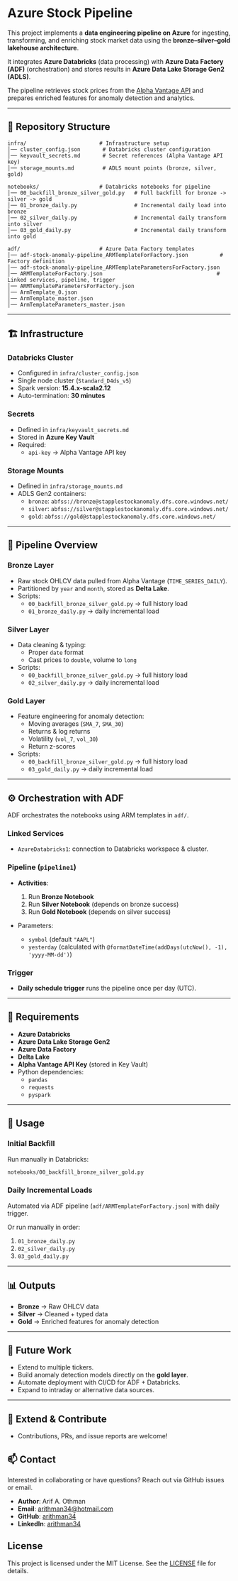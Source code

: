 # Azure Stock Pipeline

This project implements a **data engineering pipeline on Azure** for ingesting, transforming, and enriching stock market data using the **bronze–silver–gold lakehouse architecture**.  

It integrates **Azure Databricks** (data processing) with **Azure Data Factory (ADF)** (orchestration) and stores results in **Azure Data Lake Storage Gen2 (ADLS)**.  

The pipeline retrieves stock prices from the [Alpha Vantage API](https://www.alphavantage.co/) and prepares enriched features for anomaly detection and analytics.

---

## 📂 Repository Structure

```
infra/                       # Infrastructure setup
│── cluster_config.json       # Databricks cluster configuration
│── keyvault_secrets.md       # Secret references (Alpha Vantage API key)
│── storage_mounts.md         # ADLS mount points (bronze, silver, gold)

notebooks/                   # Databricks notebooks for pipeline
│── 00_backfill_bronze_silver_gold.py   # Full backfill for bronze -> silver -> gold
│── 01_bronze_daily.py                  # Incremental daily load into bronze
│── 02_silver_daily.py                  # Incremental daily transform into silver
│── 03_gold_daily.py                    # Incremental daily transform into gold

adf/                         # Azure Data Factory templates
│── adf-stock-anomaly-pipeline_ARMTemplateForFactory.json          # Factory definition
│── adf-stock-anomaly-pipeline_ARMTemplateParametersForFactory.json
│── ARMTemplateForFactory.json                                    # Linked services, pipeline, trigger
│── ARMTemplateParametersForFactory.json
│── ArmTemplate_0.json
│── ArmTemplate_master.json
│── ArmTemplateParameters_master.json
```

---

## 🏗️ Infrastructure

### Databricks Cluster
- Configured in `infra/cluster_config.json`  
- Single node cluster (`Standard_D4ds_v5`)  
- Spark version: **15.4.x-scala2.12**  
- Auto-termination: **30 minutes**  

### Secrets
- Defined in `infra/keyvault_secrets.md`  
- Stored in **Azure Key Vault**  
- Required:  
  - `api-key` -> Alpha Vantage API key  

### Storage Mounts
- Defined in `infra/storage_mounts.md`  
- ADLS Gen2 containers:  
  - `bronze`: `abfss://bronze@stapplestockanomaly.dfs.core.windows.net/`  
  - `silver`: `abfss://silver@stapplestockanomaly.dfs.core.windows.net/`  
  - `gold`: `abfss://gold@stapplestockanomaly.dfs.core.windows.net/`  

---

## 🔄 Pipeline Overview

### Bronze Layer
- Raw stock OHLCV data pulled from Alpha Vantage (`TIME_SERIES_DAILY`).  
- Partitioned by `year` and `month`, stored as **Delta Lake**.  
- Scripts:  
  - `00_backfill_bronze_silver_gold.py` -> full history load  
  - `01_bronze_daily.py` -> daily incremental load  

### Silver Layer
- Data cleaning & typing:  
  - Proper `date` format  
  - Cast prices to `double`, volume to `long`  
- Scripts:  
  - `00_backfill_bronze_silver_gold.py` -> full history load  
  - `02_silver_daily.py` -> daily incremental load  

### Gold Layer
- Feature engineering for anomaly detection:  
  - Moving averages (`SMA_7`, `SMA_30`)  
  - Returns & log returns  
  - Volatility (`vol_7`, `vol_30`)  
  - Return z-scores
- Scripts:  
  - `00_backfill_bronze_silver_gold.py` -> full history load  
  - `03_gold_daily.py` -> daily incremental load  

---

## ⚙️ Orchestration with ADF

ADF orchestrates the notebooks using ARM templates in `adf/`.

### Linked Services
- `AzureDatabricks1`: connection to Databricks workspace & cluster.  

### Pipeline (`pipeline1`)
- **Activities**:
  1. Run **Bronze Notebook**
  2. Run **Silver Notebook** (depends on bronze success)
  3. Run **Gold Notebook** (depends on silver success)  

- Parameters:
  - `symbol` (default `"AAPL"`)  
  - `yesterday` (calculated with `@formatDateTime(addDays(utcNow(), -1), 'yyyy-MM-dd')`)  

### Trigger
- **Daily schedule trigger** runs the pipeline once per day (UTC).  

---

## 🔑 Requirements

- **Azure Databricks**  
- **Azure Data Lake Storage Gen2**  
- **Azure Data Factory**  
- **Delta Lake**  
- **Alpha Vantage API Key** (stored in Key Vault)  
- Python dependencies:  
  - `pandas`  
  - `requests`  
  - `pyspark`  

---

## 🚀 Usage

### Initial Backfill
Run manually in Databricks:  

```bash
notebooks/00_backfill_bronze_silver_gold.py
```

### Daily Incremental Loads
Automated via ADF pipeline (`adf/ARMTemplateForFactory.json`) with daily trigger.  

Or run manually in order:
1. `01_bronze_daily.py`
2. `02_silver_daily.py`
3. `03_gold_daily.py`

---

## 📊 Outputs

- **Bronze** -> Raw OHLCV data  
- **Silver** -> Cleaned + typed data  
- **Gold** -> Enriched features for anomaly detection  

---

## 🔭 Future Work

- Extend to multiple tickers.  
- Build anomaly detection models directly on the **gold layer**.  
- Automate deployment with CI/CD for ADF + Databricks.  
- Expand to intraday or alternative data sources.  

---

## 🧩 Extend & Contribute
- Contributions, PRs, and issue reports are welcome!

## 📫 Contact
Interested in collaborating or have questions? Reach out via GitHub issues or email.

- **Author**: Arif A. Othman
- **Email**: arithman34@hotmail.com
- **GitHub**: [arithman34](https://github.com/arithman34)
- **LinkedIn**: [arithman34](https://www.linkedin.com/in/arithman34/)

## License
This project is licensed under the MIT License. See the [LICENSE](LICENSE) file for details.